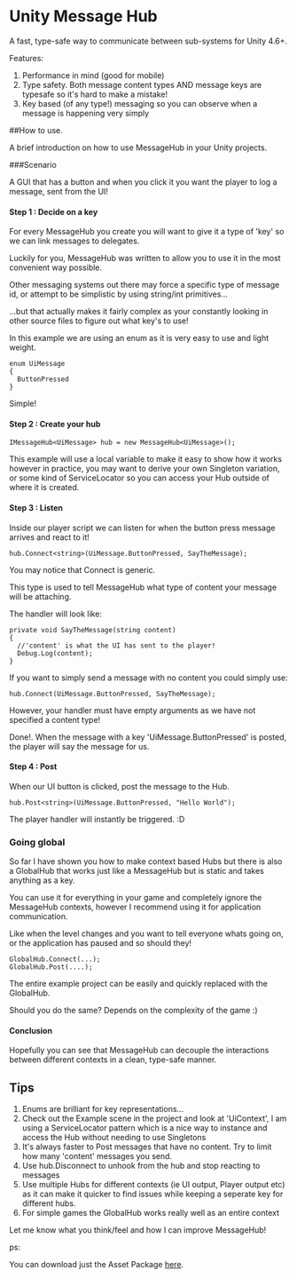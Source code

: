 # Unity Message Hub

A fast, type-safe way to communicate between sub-systems for Unity 4.6+.

Features:

1. Performance in mind (good for mobile)
2. Type safety. Both message content types AND message keys are typesafe so it's hard to make a mistake!
3. Key based (of any type!) messaging so you can observe when a message is happening very simply

##How to use.

A brief introduction on how to use MessageHub in your Unity projects.

###Scenario

A GUI that has a button and when you click it you want the player to log a message, sent from the UI!

#### Step 1 : Decide on a key

For every MessageHub you create you will want to give it a type of 'key' so we can link messages to delegates.

Luckily for you, MessageHub was written to allow you to use it in the most convenient way possible.

Other messaging systems out there may force a specific type of message id, or attempt to be simplistic
by using string/int primitives...

...but that actually makes it fairly complex as your constantly looking in other source files to figure out what key's to use!

In this example we are using an enum as it is very easy to use and light weight.

```
enum UiMessage
{
  ButtonPressed
}
```
Simple!

#### Step 2 : Create your hub
```
IMessageHub<UiMessage> hub = new MessageHub<UiMessage>();
```
This example will use a local variable to make it easy to show how it works however in practice, you may want to derive your own Singleton variation, or some kind of ServiceLocator so you can access your Hub outside of where it is created.

#### Step 3 : Listen

Inside our player script we can listen for when the button press message arrives and react to it!
```
hub.Connect<string>(UiMessage.ButtonPressed, SayTheMessage);
```
You may notice that Connect<string> is generic.

This type is used to tell MessageHub what type of content your message will be attaching.

The handler will look like:
```
private void SayTheMessage(string content)
{
  //'content' is what the UI has sent to the player!
  Debug.Log(content);
}
```
If you want to simply send a message with no content you could simply use:
```
hub.Connect(UiMessage.ButtonPressed, SayTheMessage);
```
However, your handler must have empty arguments as we have not specified a content type! 

Done!. When the message with a key 'UiMessage.ButtonPressed' is posted, the player will say the message for us.

#### Step 4 : Post

When our UI button is clicked, post the message to the Hub.
```
hub.Post<string>(UiMessage.ButtonPressed, "Hello World");
```
The player handler will instantly be triggered. :D

### Going global

So far I have shown you how to make context based Hubs but there is also a GlobalHub
that works just like a MessageHub but is static and takes anything as a key.

You can use it for everything in your game and completely ignore the MessageHub contexts, however I recommend
using it for application communication.

Like when the level changes and you want to tell everyone whats going on, or the application has paused and so should they!

```
GlobalHub.Connect(...);
GlobalHub.Post(....);
```

The entire example project can be easily and quickly replaced with the GlobalHub.

Should you do the same? Depends on the complexity of the game :)

#### Conclusion

Hopefully you can see that MessageHub can decouple the interactions between different contexts in a clean, type-safe
manner.


## Tips

1. Enums are brilliant for key representations...
2. Check out the Example scene in the project and look at 'UiContext', I am using a ServiceLocator pattern which is a nice way to instance and access the Hub without needing to use Singletons
3. It's always faster to Post messages that have no content. Try to limit how many 'content' messages you send.
4. Use hub.Disconnect to unhook from the hub and stop reacting to messages
5. Use multiple Hubs for different contexts (ie UI output, Player output etc) as it can make it quicker to find issues while keeping a seperate key for different hubs.
6. For simple games the GlobalHub works really well as an entire context



Let me know what you think/feel and how I can improve MessageHub!

ps:

You can download just the Asset Package [here](https://drive.google.com/file/d/0B-rWfhS_vt16cEZmeFFvVnFuX1E/view?usp=sharing).

